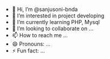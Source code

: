 - 👋 Hi, I’m @sanjusoni-bnda
- 👀 I’m interested in project developing
- 🌱 I’m currently learning PHP, Mysql
- 💞️ I’m looking to collaborate on ...
- 📫 How to reach me ...
- 😄 Pronouns: ...
- ⚡ Fun fact: ...

<!---
sanjusoni-bnda/sanjusoni-bnda is a ✨ special ✨ repository because its `README.md` (this file) appears on your GitHub profile.
You can click the Preview link to take a look at your changes.
--->
